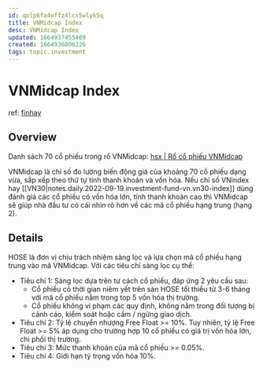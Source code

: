 ```yaml
---
id: qolp6fa4offz4lcx5wlyk5q
title: VNMidcap Index
desc: VNMidcap Index
updated: 1664937455469
created: 1664936806226
tags: topic.investment
---
```

# VNMidcap Index

ref: [finhay](https://www.finhay.com.vn/chi-so-vnmidcap)

## Overview

Danh sách 70 cổ phiếu trong rổ VNMidcap: [hsx | Rổ cổ phiếu VNMidcap](https://www.hsx.vn/Modules/Listed/Web/StockIndexView/699240157)

VNMidcap là chỉ số đo lường biến động giá của khoảng 70 cổ phiếu dạng vừa, sắp xếp theo thứ tự tính thanh khoản và vốn hóa. Nếu chỉ số VNindex hay [[VN30|notes.daily.2022-09-19.investment-fund-vn.vn30-index]] dùng đánh giá các cổ phiếu có vốn hóa lớn, tính thanh khoản cao thì VNMidcap sẽ giúp nhà đầu tư có cái nhìn rõ hơn về các mã cổ phiếu hạng trung (hạng 2).

## Details

HOSE là đơn vị chịu trách nhiệm sàng lọc và lựa chọn mã cổ phiếu hạng trung vào mã VNMidcap. Với các tiêu chí sàng lọc cụ thể:
- Tiêu chí 1: Sàng lọc dựa trên tư cách cổ phiếu, đáp ứng 2 yêu cầu sau:
    - Cổ phiếu có thời gian niêm yết trên sàn HOSE tối thiểu từ 3-6 tháng với mã cổ phiếu nằm trong top 5 vốn hóa thị trường.
    - Cổ phiếu không vi phạm các quy định, không nằm trong đối tượng bị cảnh cáo, kiểm soát hoặc cấm / ngừng giao dịch.
- Tiêu chí 2: Tỷ lệ chuyển nhượng Free Float >= 10%. Tuy nhiên, tỷ lệ Free Float >= 5% áp dụng cho trường hợp 10 cổ phiếu có giá trị vốn hóa lớn, chi phối thị trường.
- Tiêu chí 3: Mức thanh khoản của mã cổ phiếu >= 0.05%.
- Tiêu chí 4: Giới hạn tỷ trọng vốn hóa 10%.
